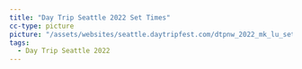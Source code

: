 ```yaml
---
title: "Day Trip Seattle 2022 Set Times"
cc-type: picture
picture: "/assets/websites/seattle.daytripfest.com/dtpnw_2022_mk_lu_set_times_ga_1080x1350_r07.png"
tags:
  - Day Trip Seattle 2022
---
```


